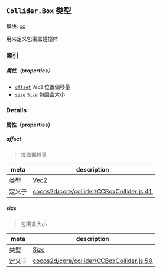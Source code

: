 ## `Collider.Box` 类型



模块: [cc](../modules/cc.md)


用来定义包围盒碰撞体



### 索引

##### 属性（properties）

  - [`offset`](#offset) `Vec2` 位置偏移量
  - [`size`](#size) `Size` 包围盒大小





### Details


#### 属性（properties）


##### offset

> 位置偏移量

| meta | description |
|------|-------------|
| 类型 | <a href="../classes/Vec2.html" class="crosslink">Vec2</a> |
| 定义于 | [cocos2d/core/collider/CCBoxCollider.js:41](https://github.com/cocos-creator/engine/blob/9fcea4ca5a6c5c1d8ce45ebc6ba7ad7d1b723f25/cocos2d/core/collider/CCBoxCollider.js#L41) |



##### size

> 包围盒大小

| meta | description |
|------|-------------|
| 类型 | <a href="../classes/Size.html" class="crosslink">Size</a> |
| 定义于 | [cocos2d/core/collider/CCBoxCollider.js:58](https://github.com/cocos-creator/engine/blob/9fcea4ca5a6c5c1d8ce45ebc6ba7ad7d1b723f25/cocos2d/core/collider/CCBoxCollider.js#L58) |






